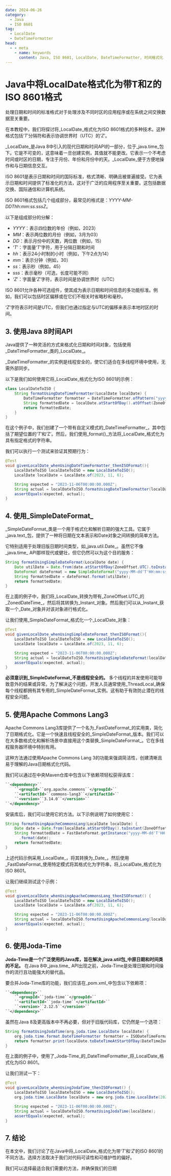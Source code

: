 ```yaml
---
date: 2024-06-26
category:
  - Java
  - ISO 8601
tag:
  - LocalDate
  - DateTimeFormatter
head:
  - - meta
    - name: keywords
      content: Java, ISO 8601, LocalDate, DateTimeFormatter, 时间格式化
---
```

# Java中将LocalDate格式化为带T和Z的ISO 8601格式

处理日期和时间的标准格式对于处理涉及不同时区的应用程序或在系统之间交换数据至关重要。

在本教程中，我们将探讨将_LocalDate_格式化为ISO 8601格式的多种技术。这种格式包括‘_T_’分隔符和表示协调世界时（UTC）的‘_Z_’。

_LocalDate_是Java 8中引入的现代日期和时间API的一部分，位于_java.time_包下。它是不可变的，这意味着一旦创建实例，其值就不能更改。它表示一个不考虑时间或时区的日期，专注于月份、年份和月份中的天。_LocalDate_便于方便地操作和与日期信息交互。

ISO 8601是表示日期和时间的国际标准，格式清晰、明确且被普遍接受。它为表示日期和时间提供了标准化的方法，这对于广泛的应用程序至关重要。这包括数据交换、国际通信和计算机系统。

ISO 8601格式包括几个组成部分，最常见的格式是：_YYYY-MM-DDThh:mm:ss.sssZ_。

以下是组成部分的分解：

- _YYYY_：表示四位数的年份（例如，2023）
- _MM_：表示两位数的月份（例如，3月为03）
- _DD_：表示月份中的天数，两位数（例如，15）
- ‘_T_’：字面量‘_T_’字符，用于分隔日期和时间
- _hh_：表示24小时制的小时（例如，下午2点为14）
- _mm_：表示分钟（例如，30）
- _ss_：表示秒（例如，45）
- _sss_：表示毫秒（可选，长度可能不同）
- ‘_Z_’：字面量‘_Z_’字符，表示时间是协调世界时（UTC）

ISO 8601允许各种可选组件，使其成为表示日期和时间信息的多功能标准。例如，我们可以包括时区偏移或在它们不相关时省略秒和毫秒。

‘_Z_’字符表示时间是UTC，但我们也通过指定与UTC的偏移来表示本地时区的时间。

## 3. 使用Java 8时间API

Java提供了一种灵活的方式来格式化日期和时间对象，包括使用_DateTimeFormatter_类的_LocalDate_。

_DateTimeFormatter_的实例是线程安全的，使它们适合在多线程环境中使用，无需外部同步。

以下是我们如何使用它将_LocalDate_格式化为ISO 8601的示例：

```java
class LocalDateToISO {
    String formatUsingDateTimeFormatter(LocalDate localDate) {
        DateTimeFormatter formatter = DateTimeFormatter.ofPattern("yyyy-MM-dd'T'HH:mm:ss.SSSX");
        String formattedDate = localDate.atStartOfDay().atOffset(ZoneOffset.UTC).format(formatter);
        return formattedDate;
    }
}
```

在这个例子中，我们创建了一个带有自定义模式的_DateTimeFormatter_，其中包括了期望位置的‘_T_’和‘Z’。然后，我们使用_format()_方法将_LocalDate_格式化为具有指定格式的字符串。

我们可以执行一个测试来验证其预期行为：

```java
@Test
void givenLocalDate_whenUsingDateTimeFormatter_thenISOFormat(){
    LocalDateToISO localDateToISO = new LocalDateToISO();
    LocalDate localDate = LocalDate.of(2023, 11, 6);

    String expected = "2023-11-06T00:00:00.000Z";
    String actual = localDateToISO.formatUsingDateTimeFormatter(localDate);
    assertEquals(expected, actual);
}
```

## 4. 使用_SimpleDateFormat_

_SimpleDateFormat_类是一个用于格式化和解析日期的强大工具。它属于_java.text_包，提供了一种将日期在文本表示和Date对象之间转换的简单方法。

它特别适用于处理旧版日期时间类型，如_java.util.Date_。虽然它不像_java.time_ API那样现代或健壮，但它仍然可以为这个目的服务：

```java
String formatUsingSimpleDateFormat(LocalDate date) {
    Date utilDate = Date.from(date.atStartOfDay(ZoneOffset.UTC).toInstant());
    DateFormat dateFormat = new SimpleDateFormat("yyyy-MM-dd'T'HH:mm:ss.SSSX");
    String formattedDate = dateFormat.format(utilDate);
    return formattedDate;
}
```

在上面的例子中，我们将_LocalDate_转换为带有_ZoneOffset.UTC_的_ZonedDateTime_，然后将其转换为_Instant_对象。然后我们可以从_Instant_获取一个_Date_对象并对该对象进行格式化。

让我们使用_SimpleDateFormat_格式化一个_LocalDate_对象：

```java
@Test
void givenLocalDate_whenUsingSimpleDateFormat_thenISOFormat(){
    LocalDateToISO localDateToISO = new LocalDateToISO();
    LocalDate localDate = LocalDate.of(2023, 11, 6);

    String expected = "2023-11-06T00:00:00.000Z";
    String actual = localDateToISO.formatUsingSimpleDateFormat(localDate);
    assertEquals(expected, actual);
}
```

**必须意识到_SimpleDateFormat_不是线程安全的。** 多个线程的并发使用可能导致意外的结果或异常。为了解决这个问题，开发人员通常使用_ThreadLocal_确保每个线程都拥有其专用的_SimpleDateFormat_实例。这有助于有效防止潜在的线程安全问题。

## 5. 使用Apache Commons Lang3

Apache Commons Lang3库提供了一个名为_FastDateFormat_的实用类，简化了日期格式化。它是一个快速且线程安全的_SimpleDateFormat_版本。我们可以在大多数格式化和解析场景中直接用这个类替换_SimpleDateFormat_。它在多线程服务器环境中特别有用。

这种方法通过使用Apache Commons Lang 3的功能来强调简洁性，创建清晰且易于理解的Java日期格式化代码。

我们可以通过在中央Maven仓库中包含以下依赖项轻松获得该库：

```xml
``<dependency>``
    ``<groupId>``org.apache.commons``</groupId>``
    ``<artifactId>``commons-lang3``</artifactId>``
    ``<version>``3.14.0``</version>``
``</dependency>``
```

安装库后，我们可以使用它的方法。以下示例说明了如何使用它：

```java
String formatUsingApacheCommonsLang(LocalDate localDate) {
    Date date = Date.from(localDate.atStartOfDay().toInstant(ZoneOffset.UTC));
    String formattedDate = FastDateFormat.getInstance("yyyy-MM-dd'T'HH:mm:ss.sss'Z'", TimeZone.getTimeZone("UTC"))
      .format(date);
    return formattedDate;
}
```

上述代码示例采用_LocalDate_，将其转换为_Date_，然后使用_FastDateFormat_使用特定模式将其格式化为字符串，将_LocalDate_格式化为ISO 8601。

让我们继续测试这个示例：

```java
@Test
void givenLocalDate_whenUsingApacheCommonsLang_thenISOFormat() {
    LocalDateToISO localDateToISO = new LocalDateToISO();
    LocalDate localDate = LocalDate.of(2023, 11, 6);

    String expected = "2023-11-06T00:00:00.000Z";
    String actual = localDateToISO.formatUsingApacheCommonsLang(localDate);
    assertEquals(expected, actual);
}
```

## 6. 使用Joda-Time

**Joda-Time是一个广泛使用的Java库，旨在解决_java.util包_中原日期和时间类的不足。** 在Java 8中_java.time_ API出现之前，Joda-Time是处理日期和时间操作的流行且功能强大的替代品。

要合并Joda-Time库的功能，我们应该在_pom.xml_中包含以下依赖项：

```xml
``<dependency>``
    ``<groupId>``joda-time``</groupId>``
    ``<artifactId>``joda-time``</artifactId>``
    ``<version>``2.12.5``</version>``
``</dependency>``
```

虽然在Java 8及更高版本中不再必要，但对于旧版代码库，它仍然是一个选项：

```java
String formatUsingJodaTime(org.joda.time.LocalDate localDate) {
    org.joda.time.format.DateTimeFormatter formatter = ISODateTimeFormat.dateTime();
    return formatter.print(localDate.toDateTimeAtStartOfDay(DateTimeZone.UTC));
}
```

在上面的例子中，使用了_Joda-Time_的_DateTimeFormatter_将_LocalDate_格式化为ISO 8601。

让我们测试一下：

```java
@Test
void givenLocalDate_whenUsingJodaTime_thenISOFormat() {
    LocalDateToISO localDateToISO = new LocalDateToISO();
    org.joda.time.LocalDate localDate = new org.joda.time.LocalDate(2023, 11, 6);

    String expected = "2023-11-06T00:00:00.000Z";
    String actual = localDateToISO.formatUsingJodaTime(localDate);
    assertEquals(expected, actual);
}
```

## 7. 结论

在本文中，我们讨论了在Java中将_LocalDate_格式化为带‘_T_’和‘_Z_’的ISO 8601的不同方法。选择方法取决于我们对代码可读性和可维护性的偏好。

我们可以选择最适合我们需要的方法，并确保我们的日期
